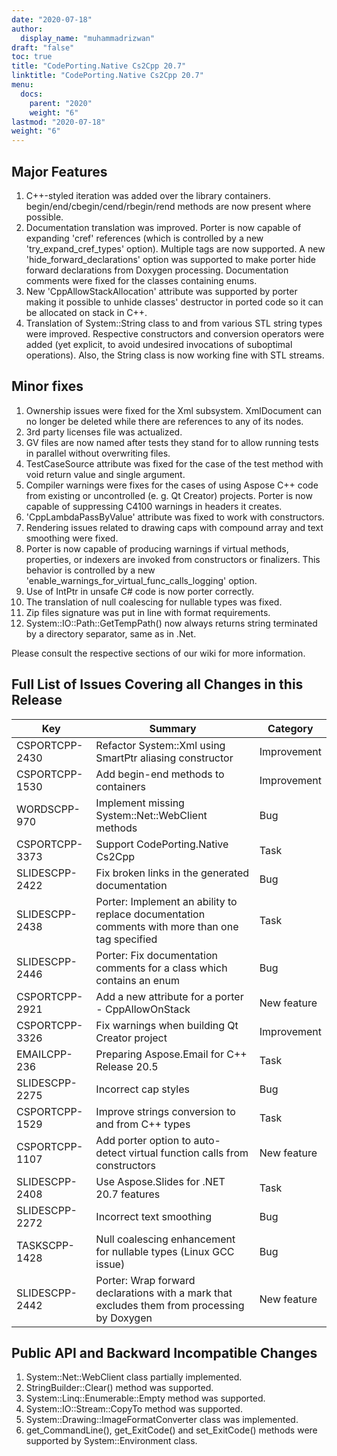 ```yaml
---
date: "2020-07-18"
author:
  display_name: "muhammadrizwan"
draft: "false"
toc: true
title: "CodePorting.Native Cs2Cpp 20.7"
linktitle: "CodePorting.Native Cs2Cpp 20.7"
menu:
  docs:
    parent: "2020"
    weight: "6"
lastmod: "2020-07-18"
weight: "6"
---
```


## Major Features ##

1. C++-styled iteration was added over the library containers. begin/end/cbegin/cend/rbegin/rend methods are now present where possible.
1. Documentation translation was improved. Porter is now capable of expanding 'cref' references (which is controlled by a new 'try_expand_cref_types' option). Multiple tags are now supported. A new 'hide_forward_declarations' option was supported to make porter hide forward declarations from Doxygen processing. Documentation comments were fixed for the classes containing enums.
1. New 'CppAllowStackAllocation' attribute was supported by porter making it possible to unhide classes' destructor in ported code so it can be allocated on stack in C++.
1. Translation of System::String class to and from various STL string types were improved. Respective constructors and conversion operators were added (yet explicit, to avoid undesired invocations of suboptimal operations). Also, the String class is now working fine with STL streams.

## Minor fixes ##

1. Ownership issues were fixed for the Xml subsystem. XmlDocument can no longer be deleted while there are references to any of its nodes.
1. 3rd party licenses file was actualized.
1. GV files are now named after tests they stand for to allow running tests in parallel without overwriting files.
1. TestCaseSource attribute was fixed for the case of the test method with void return value and single argument.
1. Compiler warnings were fixes for the cases of using Aspose C++ code from existing or uncontrolled (e. g. Qt Creator) projects. Porter is now capable of suppressing C4100 warnings in headers it creates.
1. 'CppLambdaPassByValue' attribute was fixed to work with constructors.
1. Rendering issues related to drawing caps with compound array and text smoothing were fixed.
1. Porter is now capable of producing warnings if virtual methods, properties, or indexers are invoked from constructors or finalizers. This behavior is controlled by a new 'enable_warnings_for_virtual_func_calls_logging' option.
1. Use of IntPtr in unsafe C# code is now porter correctly.
1. The translation of null coalescing for nullable types was fixed.
1. Zip files signature was put in line with format requirements.
1. System::IO::Path::GetTempPath() now always returns string terminated by a directory separator, same as in .Net.

Please consult the respective sections of our wiki for more information.

## Full List of Issues Covering all Changes in this Release ##

| Key | Summary | Category
---| ---|  ---|
|CSPORTCPP-2430|Refactor System::Xml using SmartPtr aliasing constructor|Improvement
|CSPORTCPP-1530|Add begin-end methods to containers|Improvement
|WORDSCPP-970|Implement missing System::Net::WebClient methods|Bug
|CSPORTCPP-3373|Support CodePorting.Native Cs2Cpp|Task
|SLIDESCPP-2422|Fix broken links in the generated documentation|Bug
|SLIDESCPP-2438|Porter: Implement an ability to replace documentation comments with more than one tag specified|Task
|SLIDESCPP-2446|Porter: Fix documentation comments for a class which contains an enum|Bug
|CSPORTCPP-2921|Add a new attribute for a porter - CppAllowOnStack|New feature
|CSPORTCPP-3326|Fix warnings when building Qt Creator project|Improvement
|EMAILCPP-236|Preparing Aspose.Email for C++ Release 20.5|Task
|SLIDESCPP-2275|Incorrect cap styles|Bug
|CSPORTCPP-1529|Improve strings conversion to and from C++ types|Task
|CSPORTCPP-1107|Add porter option to auto-detect virtual function calls from constructors|New feature
|SLIDESCPP-2408|Use Aspose.Slides for .NET 20.7 features|Task
|SLIDESCPP-2272|Incorrect text smoothing|Bug
|TASKSCPP-1428|Null coalescing enhancement for nullable types (Linux GCC issue)|Bug
|SLIDESCPP-2442|Porter: Wrap forward declarations with a mark that excludes them from processing by Doxygen|New feature

## Public API and Backward Incompatible Changes ##

1. System::Net::WebClient class partially implemented.
1. StringBuilder::Clear() method was supported.
1. System::Linq::Enumerable::Empty method was supported.
1. System::IO::Stream::CopyTo method was supported.
1. System::Drawing::ImageFormatConverter class was implemented.
1. get_CommandLine(), get_ExitCode() and set_ExitCode() methods were supported by System::Environment class.
